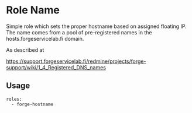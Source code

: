 Role Name
========

Simple role which sets the proper hostname based on assigned floating IP. The name comes from a pool of pre-registered names in the hosts.forgeservicelab.fi domain.

As described at

https://support.forgeservicelab.fi/redmine/projects/forge-support/wiki/1_4_Registered_DNS_names

## Usage


```
roles:
  - forge-hostname
```

